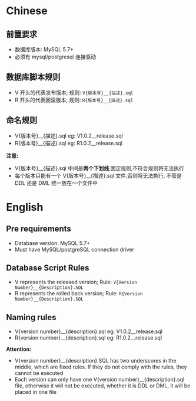 
# Chinese

## 前置要求

- 数据库版本: MySQL 5.7+
- 必须有 mysql/postgresql 连接驱动


## 数据库脚本规则
- V 开头的代表发布版本; 规则: `V{版本号}__{描述}.sql`
- R 开头的代表回滚版本; 规则: `R{版本号}__{描述}.sql`

## 命名规则

- V{版本号}__{描述}.sql eg: V1.0.2__release.sql
- R{版本号}__{描述}.sql eg: R1.0.2__release.sql

**注意:** 
- V{版本号}__{描述}.sql 中间是**两个下划线**,固定规则,不符合规则将无法执行
- 每个版本只能有一个 V{版本号}__{描述}.sql 文件,否则将无法执行, 不管是 DDL 还是 DML 统一放在一个文件中

# English

## Pre requirements

- Database version: MySQL 5.7+
- Must have MySQL/postgreSQL connection driver

## Database Script Rules
- V represents the released version; Rule: `V{Version Number}__{Description}.SQL`
- R represents the rolled back version; Rule: `R{Version Number}__{Description}.SQL`

## Naming rules
- V{version number}__{description}.sql eg: V1.0.2__release.sql
- R{version number}__{description}.sql eg: R1.0.2__release.sql

**Attention:**
- V{version number}__{description}.SQL has two underscores in the middle, which are fixed rules. If they do not comply with the rules, they cannot be executed
- Each version can only have one V{version number}__{description}.sql file, otherwise it will not be executed, whether it is DDL or DML, it will be placed in one file